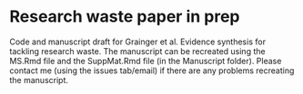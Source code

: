 # Research waste paper in prep
Code and manuscript draft for Grainger et al. Evidence synthesis for tackling research waste. The manuscript can be recreated using the MS.Rmd file and the SuppMat.Rmd file (in the Manuscript folder). Please contact me (using the issues tab/email) if there are any problems recreating the manuscript. 
